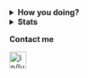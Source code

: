 <details>
<summary><b>How you doing?</b></summary>
<img src="https://media.giphy.com/media/jOmQmJkjcvB3Bc8CRb/giphy.gif" alt="How you doing?">
</details>

<details>
<summary><b>Stats</b></summary>

<a href="https://github.com/anuraghazra/github-readme-stats">
  <img align="center" src="https://github-readme-stats.vercel.app/api?username=lucas-dem&include_all_commits=true&count_private=true&show_icons=true&theme=react" />
</a>
<a href="https://github.com/anuraghazra/convoychat">
  <img align="center" src="https://github-readme-stats.vercel.app/api/top-langs/?username=lucas-dem&langs_count=10&layout=compact&theme=react" />
</a>

</details>

<b>Contact me</b>

<a href="https://www.linkedin.com/in/lucasdemarchi9/">
<img align="left" alt="in/lucas-dem/" height="30px" src="https://image.flaticon.com/icons/png/512/174/174857.png"/>
</a>

